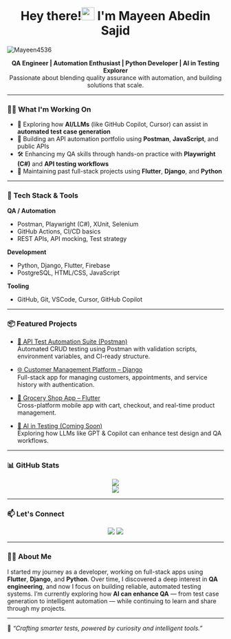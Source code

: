 <h1 align="center">Hey there!<img src="https://raw.githubusercontent.com/iampavangandhi/iampavangandhi/master/gifs/Hi.gif" width="30px"> I'm Mayeen Abedin Sajid</h1>
<p align="left"> <img src="https://komarev.com/ghpvc/?username=Mayeen4536" alt="Mayeen4536" /> </p>
<p align="center">
  <strong>QA Engineer | Automation Enthusiast | Python Developer | AI in Testing Explorer</strong><br>
  Passionate about blending quality assurance with automation, and building solutions that scale.
</p>


---

### 👨‍💻 What I'm Working On

- 🔬 Exploring how **AI/LLMs** (like GitHub Copilot, Cursor) can assist in **automated test case generation**
- 🧪 Building an API automation portfolio using **Postman**, **JavaScript**, and public APIs
- 🛠️ Enhancing my QA skills through hands-on practice with **Playwright (C#)** and **API testing workflows**
- 🧱 Maintaining past full-stack projects using **Flutter**, **Django**, and **Python**

---

### 🧰 Tech Stack & Tools

**QA / Automation**
- Postman, Playwright (C#), XUnit, Selenium
- GitHub Actions, CI/CD basics
- REST APIs, API mocking, Test strategy

**Development**
- Python, Django, Flutter, Firebase
- PostgreSQL, HTML/CSS, JavaScript

**Tooling**
- GitHub, Git, VSCode, Cursor, GitHub Copilot

---

### 📦 Featured Projects

- [🧪 API Test Automation Suite (Postman)](https://github.com/Mayeen4536/API-Test-Automation-Postman)  
  Automated CRUD testing using Postman with validation scripts, environment variables, and CI-ready structure.

- [🌐 Customer Management Platform – Django]([#](https://github.com/Mayeen4536/CustomerManagementSystem_CSE470))  
  Full-stack app for managing customers, appointments, and service history with authentication.

- [📱 Grocery Shop App – Flutter]([#](https://github.com/Mayeen4536/tarjida-app))  
  Cross-platform mobile app with cart, checkout, and real-time product management.

- [🧠 AI in Testing (Coming Soon)](#)  
  Exploring how LLMs like GPT & Copilot can enhance test design and QA workflows.

---

### 📊 GitHub Stats

<p align="center">
  <img src="https://github-readme-stats.vercel.app/api?username=Mayeen4536&show_icons=true&theme=radical" />
  <br />
  <img src="https://github-readme-streak-stats.herokuapp.com/?user=Mayeen4536&theme=radical" />
</p>

---

### 📫 Let's Connect

<p align="center">
  <a href="https://www.linkedin.com/in/mayeen-abedin-sajid/"><img src="https://img.shields.io/badge/LinkedIn-blue?style=for-the-badge&logo=linkedin" /></a>
  <a href="https://github.com/Mayeen4536"><img src="https://img.shields.io/badge/GitHub-black?style=for-the-badge&logo=github" /></a>
</p>

---

### 🧑‍💻 About Me

I started my journey as a developer, working on full-stack apps using **Flutter**, **Django**, and **Python**. Over time, I discovered a deep interest in **QA engineering**, and now I focus on building reliable, automated testing systems. I’m currently exploring how **AI can enhance QA** — from test case generation to intelligent automation — while continuing to learn and share through my projects.

---

📌 *“Crafting smarter tests, powered by curiosity and intelligent tools.”*



